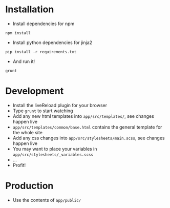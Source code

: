 Installation
============

* Install dependencies for npm

```
npm install
```

* Install python dependencies for jinja2

```
pip install -r requirements.txt
```


* And run it!

```
grunt
```



Development
==========

* Install the liveReload plugin for your browser
* Type `grunt` to start watching
* Add any new html templates into `app/src/templates/`, see changes happen live
* `app/src/templates/common/base.html` contains the general template for the whole site
* Add any css changes into `app/src/stylesheets/main.scss`, see changes happen live
* You may want to place your variables in `app/src/stylesheets/_variables.scss`
* ...
* Profit!



Production
==========

* Use the contents of `app/public/`